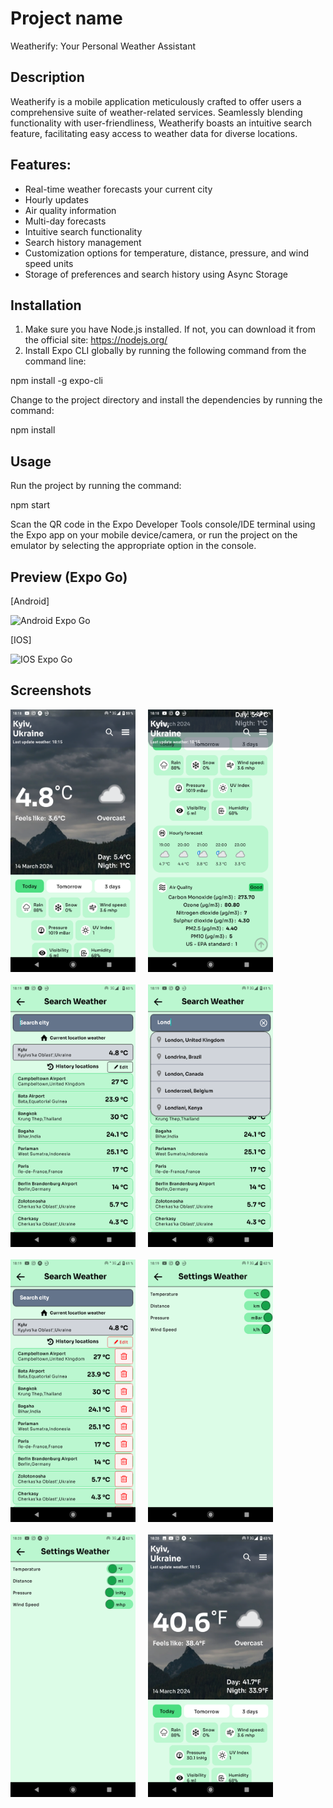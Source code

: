 # Project name

Weatherify: Your Personal Weather Assistant

## Description

Weatherify is a mobile application meticulously crafted to offer users a comprehensive suite of weather-related services. Seamlessly blending functionality with user-friendliness, Weatherify boasts an intuitive search feature, facilitating easy access to weather data for diverse locations.

## Features:

- Real-time weather forecasts your current city
- Hourly updates
- Air quality information
- Multi-day forecasts
- Intuitive search functionality
- Search history management
- Customization options for temperature, distance, pressure, and wind speed units
- Storage of preferences and search history using Async Storage

## Installation

1. Make sure you have Node.js installed. If not, you can download it from the official site: https://nodejs.org/
2. Install Expo CLI globally by running the following command from the command line:

npm install -g expo-cli

Change to the project directory and install the dependencies by running the command:

npm install

## Usage

Run the project by running the command:

npm start

Scan the QR code in the Expo Developer Tools console/IDE terminal using the Expo app on your mobile device/camera, or run the project on the emulator by selecting the appropriate option in the console.

## Preview (Expo Go)

[Android]  

<img src="https://qr.expo.dev/eas-update?updateId=4ee3f085-e074-41ec-8668-7fc169bf0f61&appScheme=exp&host=u.expo.dev" alt="Android Expo Go" width="300" height="300">

[IOS]  

<img src="https://qr.expo.dev/eas-update?updateId=4a3d3d4e-6725-42c3-92d6-aa1d5615808d&appScheme=exp&host=u.expo.dev" alt="IOS Expo Go" width="300" height="300">

## Screenshots

<div style="display: flex; flex-direction: row; flex-wrap:wrap; gap:20px">
  <img src="./assets/screenshots/1.png" alt="Current weather screen with default settings" width="200" height="420">
  <img src="./assets/screenshots/2.png" alt="Additional weather options" width="200" height="420">
  <img src="./assets/screenshots/3.png" alt="Search weather screen" width="200" height="420">
  <img src="./assets/screenshots/4.png" alt="Search cities list" width="200" height="420">
  <img src="./assets/screenshots/5.png" alt="Editing search history" width="200" height="420">
  <img src="./assets/screenshots/6.png" alt="Setting weather screen with default values" width="200" height="420">
  <img src="./assets/screenshots/7.png" alt="Setting weather screen with alternative values" width="200" height="420">
  <img src="./assets/screenshots/8.png" alt="Current weather screen with alternative settings" width="200" height="420">
</div>
